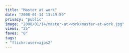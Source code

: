 ```yaml
---
title: "Master at work"
date: "2008-01-14 13:49:50"
privacy: "public"
image: "2008/01/14/master-at-work/master-at-work.jpg"
views: "25"
faves: "0"
tags:
- "flickr:user=ajps2"
---
```


